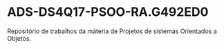 # ADS-DS4Q17-PSOO-RA.G492ED0
Repositório de trabalhos da máteria de Projetos de sistemas Orientados a Objetos.
